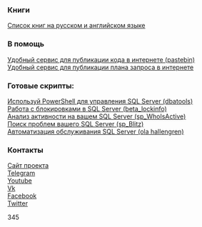 ### Книги
[Список книг на русском и английском языке](http://sqlcom.ru/category/books/) </br>

### В помощь
[Удобный сервис для публикации кода в интернете (pastebin)](http://sqlcom.ru/dba-tools/share-your-code-in-pastebin/) </br>
[Удобный сервис для публикации плана запроса в интернете](http://sqlcom.ru/helpful-and-interesting/paste-the-plan/) </br>

### Готовые скрипты:
[Используй PowerShell для управления SQL Server (dbatools)](http://sqlcom.ru/scripts/dbatools/ "Используй PowerShell для управления SQL Server (dbatools)") </br>
[Работа с блокировками в SQL Server (beta_lockinfo)](http://sqlcom.ru/scripts/beta_lockinfo/ "Работа с блокировками в SQL Server (beta_lockinfo)") </br>
[Анализ активности на вашем SQL Server (sp_WhoIsActive)](http://sqlcom.ru/scripts/who-is-active/)</br>
[Поиск проблем вашего SQL Server (sp_Blitz)](http://sqlcom.ru/scripts/sp_blitz/)</br>
[Автоматизация обслуживания SQL Server (ola hallengren)](http://sqlcom.ru/scripts/meintenance-from-ola-hallengren/)</br>

### Контакты

[Сайт проекта](http://sqlcom.ru/) </br>
[Telegram](https://telegram.me/sqlcom) </br>
[Youtube](https://www.youtube.com/channel/UCE0_rcbKAtw51y0b6K6tgGg) </br>
[Vk](https://vk.com/sqlcom) </br>
[Facebook](https://www.facebook.com/sqlcom) </br>
[Twitter](https://twitter.com/sqlcom) </br>

345

